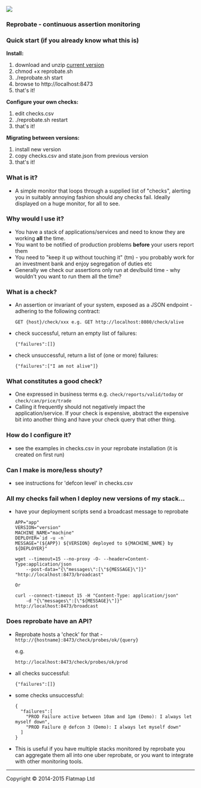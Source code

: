 <a href="https://travis-ci.org/alltonp/reprobate" target="_blank"><img src="https://travis-ci.org/alltonp/reprobate.png?branch=master"></a>

### Reprobate - continuous assertion monitoring

### Quick start (if you already know what this is)

**Install:**

1. download and unzip <a href="https://github.com/alltonp/reprobate/releases/download/current/reprobate.zip">current version</a>
2. chmod +x reprobate.sh
3. ./reprobate.sh start
4. browse to http://localhost:8473
5. that's it!

**Configure your own checks:**

1. edit checks.csv
2. ./reprobate.sh restart
3. that's it!

**Migrating between versions:**

1. install new version
2. copy checks.csv and state.json from previous version
3. that's it!

### What is it?
- A simple monitor that loops through a supplied list of "checks", alerting you in suitably annoying fashion should any checks fail. Ideally displayed on a huge monitor, for all to see.

### Why would I use it?
- You have a stack of applications/services and need to know they are working **all** the time.
- You want to be notified of production problems **before** your users report them
- You need to "keep it up without touching it" (tm) - you probably work for an investment bank and enjoy segregation of duties etc
- Generally we check our assertions only run at dev/build time - why wouldn't you want to run them all the time?

### What is a check?
- An assertion or invariant of your system, exposed as a JSON endpoint - adhering to the following contract:

	`GET {host}/check/xxx e.g. GET http://localhost:8080/check/alive`
	
- check successful, return an empty list of failures:

	`{"failures":[]}`

- check unsuccessful, return a list of (one or more) failures:

	`{"failures":["I am not alive"]}`

### What constitutes a good check?
- One expressed in business terms e.g. `check/reports/valid/today` or `check/can/price/trade`
- Calling it frequently should not negatively impact the application/service. If your check is expensive, abstract the expensive bit into another thing and have your check query that other thing.

### How do I configure it?
- see the examples in checks.csv in your reprobate installation (it is created on first run)

### Can I make is more/less shouty?
- see instructions for 'defcon level' in checks.csv

### All my checks fail when I deploy new versions of my stack...
- have your deployment scripts send a broadcast message to reprobate

    ```
	APP="app"
	VERSION="version"
	MACHINE_NAME="machine"
	DEPLOYER=`id -u -n`
	MESSAGE="(${APP}) ${VERSION} deployed to ${MACHINE_NAME} by ${DEPLOYER}"

	wget --timeout=15 --no-proxy -O- --header=Content-Type:application/json
		--post-data="{\"messages\":[\"${MESSAGE}\"]}" "http://localhost:8473/broadcast"

	Or

	curl --connect-timeout 15 -H "Content-Type: application/json"
		-d "{\"messages\":[\"${MESSAGE}\"]}" http://localhost:8473/broadcast

    ```

### Does reprobate have an API?
- Reprobate hosts a 'check' for that - `http://{hostname}:8473/check/probes/ok/{query}`

	e.g.

	`http://localhost:8473/check/probes/ok/prod`

- all checks successful:

	`{"failures":[]}`

- some checks unsuccessful:

	```
	{
      "failures":[
      	"PROD Failure active between 10am and 1pm (Demo): I always let myself down",
      	"PROD Failure @ defcon 3 (Demo): I always let myself down"
      ]
    }
	```
- This is useful if you have multiple stacks monitored by reprobate you can aggregate them all into one uber reprobate, or you want to integrate with other monitoring tools.

-----

Copyright © 2014-2015 Flatmap Ltd